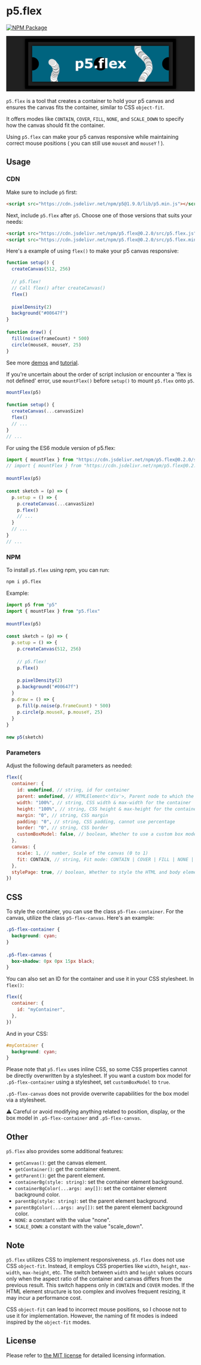 # p5.flex

[![NPM Package][npm]][npm-url]

[![p5.flex preview][preview]][preview-url]

`p5.flex` is a tool that creates a container to hold your p5 canvas and ensures the canvas fits the container, similar to CSS `object-fit`.

It offers modes like `CONTAIN`, `COVER`, `FILL`, `NONE`, and `SCALE_DOWN` to specify how the canvas should fit the container.

Using `p5.flex` can make your p5 canvas responsive while maintaining correct mouse positions ( you can still use `mouseX` and `mouseY` ! ).

## Usage

### CDN

Make sure to include `p5` first:

```html
<script src="https://cdn.jsdelivr.net/npm/p5@1.9.0/lib/p5.min.js"></script>
```

Next, include `p5.flex` after `p5`. Choose one of those versions that suits your needs:

```html
<script src="https://cdn.jsdelivr.net/npm/p5.flex@0.2.0/src/p5.flex.js"></script>
<script src="https://cdn.jsdelivr.net/npm/p5.flex@0.2.0/src/p5.flex.min.js"></script>
```

Here's a example of using `flex()` to make your p5 canvas responsive:

```js
function setup() {
  createCanvas(512, 256)

  // p5.flex!
  // Call flex() after createCanvas()
  flex()

  pixelDensity(2)
  background("#00647f")
}

function draw() {
  fill(noise(frameCount) * 500)
  circle(mouseX, mouseY, 25)
}
```

See more [demos](https://github.com/ZRNOF/p5.flex/tree/main/demo) and [tutorial](https://openprocessing.org/sketch/2098443).

If you're uncertain about the order of script inclusion or encounter a 'flex is not defined' error, use `mountFlex()` before `setup()` to mount `p5.flex` onto `p5`.

```js
mountFlex(p5)

function setup() {
  createCanvas(...canvasSize)
  flex()
  // ...
}
// ...
```

For using the ES6 module version of p5.flex:

```js
import { mountFlex } from "https://cdn.jsdelivr.net/npm/p5.flex@0.2.0/src/p5.flex.mjs"
// import { mountFlex } from "https://cdn.jsdelivr.net/npm/p5.flex@0.2.0/src/p5.flex.min.mjs" /* minify */

mountFlex(p5)

const sketch = (p) => {
  p.setup = () => {
    p.createCanvas(...canvasSize)
    p.flex()
    // ...
  }
  // ...
}
// ...
```

### NPM

To install `p5.flex` using npm, you can run:

```bash
npm i p5.flex
```

Example:

```js
import p5 from "p5"
import { mountFlex } from "p5.flex"

mountFlex(p5)

const sketch = (p) => {
  p.setup = () => {
    p.createCanvas(512, 256)
    
    // p5.flex!
    p.flex()

    p.pixelDensity(2)
    p.background("#00647f")
  }
  p.draw = () => {
    p.fill(p.noise(p.frameCount) * 500)
    p.circle(p.mouseX, p.mouseY, 25)
  }
}

new p5(sketch)
```

### Parameters

Adjust the following default parameters as needed:

```js
flex({
  container: {
    id: undefined, // string, id for container
    parent: undefined, // HTMLElement<'div'>, Parent node to which the container will be mounted
    width: "100%", // string, CSS width & max-width for the container
    height: "100%", // string, CSS height & max-height for the container
    margin: "0", // string, CSS margin
    padding: "0", // string, CSS padding, cannot use percentage
    border: "0", // string, CSS border
    customBoxModel: false, // boolean, Whether to use a custom box model
  },
  canvas: {
    scale: 1, // number, Scale of the canvas (0 to 1)
    fit: CONTAIN, // string, Fit mode: CONTAIN | COVER | FILL | NONE | SCALE_DOWN
  },
  stylePage: true, // boolean, Whether to style the HTML and body elements
})
```

## CSS

To style the container, you can use the class `p5-flex-container`. For the canvas, utilize the class `p5-flex-canvas`. Here's an example:

```css
.p5-flex-container {
  background: cyan;
}

.p5-flex-canvas {
  box-shadow: 0px 0px 15px black;
}
```

You can also set an ID for the container and use it in your CSS stylesheet. In `flex()`:

```js
flex({
  container: {
    id: "myContainer",
  },
})
```

And in your CSS:

```css
#myContainer {
  background: cyan;
}
```

Please note that `p5.flex` uses inline CSS, so some CSS properties cannot be directly overwritten by a stylesheet.
If you want a custom box model for `.p5-flex-container` using a stylesheet, set `customBoxModel` to `true`.

`.p5-flex-canvas` does not provide overwrite capabilities for the box model via a stylesheet.

⚠️ Careful or avoid modifying anything related to position, display, or the box model in `.p5-flex-container` and `.p5-flex-canvas`.

## Other

`p5.flex` also provides some additional features:

- `getCanvas()`: get the canvas element.
- `getContainer()`: get the container element.
- `getParent()`: get the parent element.
- `containerBg(style: string)`: set the container element background.
- `containerBgColor(...args: any[])`: set the container element background color.
- `parentBg(style: string)`: set the parent element background.
- `parentBgColor(...args: any[])`: set the parent element background color.
- `NONE`: a constant with the value "none".
- `SCALE_DOWN`: a constant with the value "scale_down".

## Note

`p5.flex` utilizes CSS to implement responsiveness. `p5.flex` does not use CSS `object-fit`. Instead, it employs CSS properties like `width`, `height`, `max-width`, `max-height`, etc. The switch between `width` and `height` values occurs only when the aspect ratio of the container and canvas differs from the previous result. This switch happens only in `CONTAIN` and `COVER` modes. If the HTML element structure is too complex and involves frequent resizing, it may incur a performance cost.

CSS `object-fit` can lead to incorrect mouse positions, so I choose not to use it for implementation. However, the naming of fit modes is indeed inspired by the `object-fit` modes.

## License

Please refer to [the MIT license](https://github.com/ZRNOF/p5.flex/blob/main/LICENSE) for detailed licensing information.


[npm]: https://img.shields.io/npm/v/p5.flex
[npm-url]: https://www.npmjs.com/package/p5.flex
[preview]: https://github.com/ZRNOF/p5.flex/blob/main/preview.png
[preview-url]: https://github.com/ZRNOF/p5.flex/tree/main#p5flex
